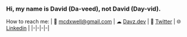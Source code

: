 ### Hi, my name is David (Da-veed), not David (Day-vid).
How to reach me:
| 📧 mcdxwell@gmail.com | ☁ [Davz.dev](https://www.davz.dev) | 🦜 [Twitter](https://twitter.com/mcdxwell) | 🌐 [Linkedin](https://www.linkedin.com/in/mcdxwell/) |
|-|-|-|-|


<!--
**mcdxwell/mcdxwell** is a ✨ _special_ ✨ repository because its `README.md` (this file) appears on your GitHub profile.

Here are some ideas to get you started:

- 🔭 I’m currently working on ...
- 🌱 I’m currently learning ...
- 👯 I’m looking to collaborate on ...
- 🤔 I’m looking for help with ...
- 💬 Ask me about ...
- 📫 How to reach me: ...
- 😄 Pronouns: ...
- ⚡ Fun fact: ...
-->

